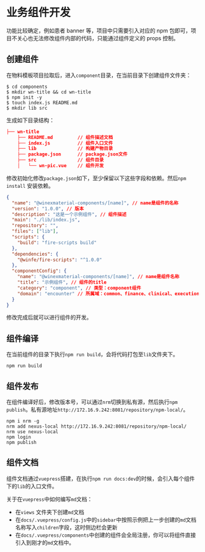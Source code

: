# 业务组件开发

功能比较确定，例如患者 banner 等，项目中只需要引入对应的 npm 包即可，项目不关心也无法修改组件内部的代码，只能通过组件定义的 props 控制。

## 创建组件

在物料模板项目拉取后，进入`component`目录，在当前目录下创建组件文件夹：

```basic
$ cd components
$ mkdir wn-title && cd wn-title
$ npm init -y
$ touch index.js README.md
$ mkdir lib src
```

生成如下目录结构：

```json
├── wn-title
    ├── README.md         // 组件描述文档
    ├── index.js          // 组件入口文件
    ├── lib               // 构建产物目录
    ├── package.json      // package.json文件
    ├── src               // 组件目录
    │   └── wn-pic.vue    // 组件开发
```

修改初始化修改`package.json`如下，至少保留以下这些字段和依赖。然后`npm install` 安装依赖。

```json
{
  "name": "@winexmaterial-components/[name]", // name是组件的名称
  "version": "1.0.0", // 版本
  "description": "这是一个示例组件", // 组件描述
  "main": "./lib/index.js",
  "repository": "",
  "files": ["lib"],
  "scripts": {
    "build": "fire-scripts build"
  },
  "dependencies": {
    "@winfe/fire-scripts": "^1.0.0"
  },
  "componentConfig": {
    "name": "@winexmaterial-components/[name]", // name是组件名称
    "title": "示例组件", // 组件的title
    "category": "component", // 类型：component组件
    "domain": "encounter" // 所属域：common、finance、clinical、execution、person、encouter、record、knowledge、material
  }
}
```

修改完成后就可以进行组件的开发。

## 组件编译

在当前组件的目录下执行`npm run build`，会将代码打包至`lib`文件夹下。

```
npm run build
```

## 组件发布

在组件编译好后，修改版本号，可以通过`nrm`切换到私有源，然后执行`npm publish`。私有源地址`http://172.16.9.242:8081/repository/npm-local/`。

```
npm i nrm -g
nrm add nexus-local http://172.16.9.242:8081/repository/npm-local/
nrm use nexus-local
npm login
npm publish
```

## 组件文档

组件文档通过`vuepress`搭建，在执行`npm run docs:dev`的时候，会引入每个组件下的`lib`的入口文件。

关于在`vuepress`中如何编写`md`文档：

- 在`views` 文件夹下创建`md`文档
- 在`docs/.vuepress/config.js`中的`sidebar`中按照示例把上一步创建的`md`文档名称写入`children`字段，这时侧边栏会更新
- 在`docs/.vuepress/components`中创建的组件会全局注册，你可以将组件直接引入到刚才的`md`文档中。
